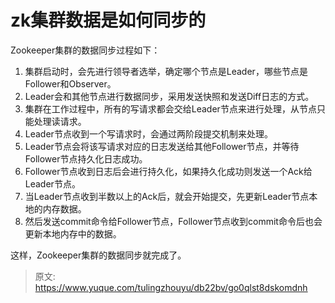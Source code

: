 # zk集群数据是如何同步的

Zookeeper集群的数据同步过程如下：

1. 集群启动时，会先进行领导者选举，确定哪个节点是Leader，哪些节点是Follower和Observer。
2. Leader会和其他节点进行数据同步，采用发送快照和发送Diff日志的方式。
3. 集群在工作过程中，所有的写请求都会交给Leader节点来进行处理，从节点只能处理读请求。
4. Leader节点收到一个写请求时，会通过两阶段提交机制来处理。
5. Leader节点会将该写请求对应的日志发送给其他Follower节点，并等待Follower节点持久化日志成功。
6. Follower节点收到日志后会进行持久化，如果持久化成功则发送一个Ack给Leader节点。
7. 当Leader节点收到半数以上的Ack后，就会开始提交，先更新Leader节点本地的内存数据。
8. 然后发送commit命令给Follower节点，Follower节点收到commit命令后也会更新本地内存中的数据。

这样，Zookeeper集群的数据同步就完成了。



> 原文: <https://www.yuque.com/tulingzhouyu/db22bv/go0qlst8dskomdnh>